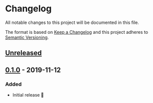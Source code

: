 # Changelog

All notable changes to this project will be documented in this file.

The format is based on [Keep a Changelog](http://keepachangelog.com/en/1.0.0/) and this project adheres to [Semantic Versioning](http://semver.org/spec/v2.0.0.html).

## [Unreleased]

## [0.1.0] - 2019-11-12

### Added

- Initial release 🎉

[unreleased]: https://github.com/kddeisz/prettier-plugin-xml/compare/v0.1.0...HEAD
[0.1.0]: https://github.com/kddeisz/prettier-plugin-xml/compare/289f2a...v0.1.0
